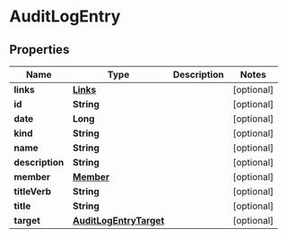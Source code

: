 
# AuditLogEntry

## Properties
Name | Type | Description | Notes
------------ | ------------- | ------------- | -------------
**links** | [**Links**](Links.md) |  |  [optional]
**id** | **String** |  |  [optional]
**date** | **Long** |  |  [optional]
**kind** | **String** |  |  [optional]
**name** | **String** |  |  [optional]
**description** | **String** |  |  [optional]
**member** | [**Member**](Member.md) |  |  [optional]
**titleVerb** | **String** |  |  [optional]
**title** | **String** |  |  [optional]
**target** | [**AuditLogEntryTarget**](AuditLogEntryTarget.md) |  |  [optional]



